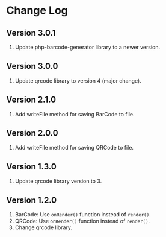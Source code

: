 # Change Log

## Version 3.0.1
1. Update php-barcode-generator library to a newer version.

## Version 3.0.0
1. Update qrcode library to version 4 (major change).

## Version 2.1.0
1. Add writeFile method for saving BarCode to file.

## Version 2.0.0
1. Add writeFile method for saving QRCode to file.

## Version 1.3.0
1. Update qrcode library version to 3.

## Version 1.2.0

1. BarCode: Use `onRender()` function instead of `render()`.
2. QRCode: Use `onRender()` function instead of `render()`.
3. Change qrcode library.
